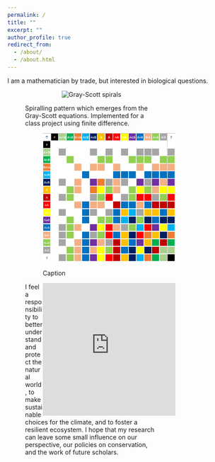 ```yaml
---
permalink: /
title: ""
excerpt: ""
author_profile: true
redirect_from: 
  - /about/
  - /about.html
---
```


I am a mathematician by trade, but interested in biological questions.
<figure style="width:300px;">
	<p style="text-align:center">
	<img src="/images/Reaction-Diffusion.gif" alt = "Gray-Scott spirals"/>
	<figcaption>Spiralling pattern which emerges from the Gray-Scott equations. Implemented for a class project using finite difference.</figcaption>
	</p>

 <figure style="width:300px;">
	<p style="text-align:center">
	<img src="/images/sheffer_stroke.png" alt = "Sheffer Stroke"/>
	<figcaption> Caption </figcaption>
	</p>

 
<iframe align="right" width = "300" height="300" scrolling="no" frameborder="no" allow="autoplay" src="https://w.soundcloud.com/player/?url=https%3A//api.soundcloud.com/tracks/910474474&color=%23ff5500&auto_play=false&hide_related=false&show_comments=true&show_user=true&show_reposts=false&show_teaser=true&visual=true"></iframe>
</figure>

I feel a responsibility to better understand and protect the natural world, to make sustainable choices for the climate, and to foster a resilient ecosystem. I hope that my research can leave some small influence on our perspective, our policies on conservation, and the work of future scholars.
